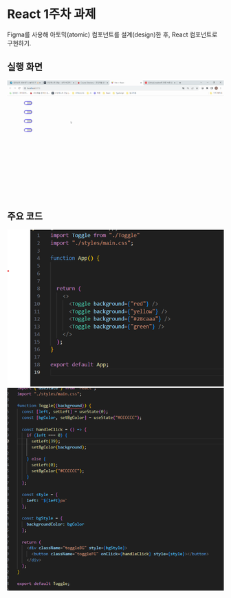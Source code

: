 # React 1주차 과제

Figma를 사용해 아토믹(atomic) 컴포넌트를 설계(design)한 후, React 컴포넌트로 구현하기. 


## 실행 화면

![Alt text](GIFMaker_me.gif)


## 주요 코드

![Alt text](image.png)
![Alt text](image-1.png)